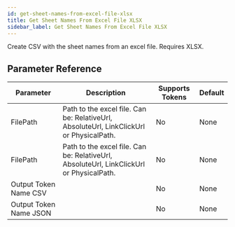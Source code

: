 ```yaml
---
id: get-sheet-names-from-excel-file-xlsx
title: Get Sheet Names From Excel File XLSX
sidebar_label: Get Sheet Names From Excel File XLSX
---
```



Create CSV with the sheet names from an excel file. Requires XLSX.

## Parameter Reference
| Parameter | Description | Supports Tokens | Default |
| -- | -- | -- | -- |
| FilePath | Path to the excel file. Can be: RelativeUrl, AbsoluteUrl, LinkClickUrl or PhysicalPath. | No | None |
| FilePath | Path to the excel file. Can be: RelativeUrl, AbsoluteUrl, LinkClickUrl or PhysicalPath. | No | None |
| Output Token Name CSV |  | No | None |
| Output Token Name JSON |  | No | None |
